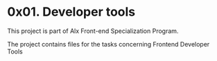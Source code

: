 # 0x01. Developer tools
This project is part of Alx Front-end Specialization Program.

The project contains files for the tasks concerning Frontend Developer Tools